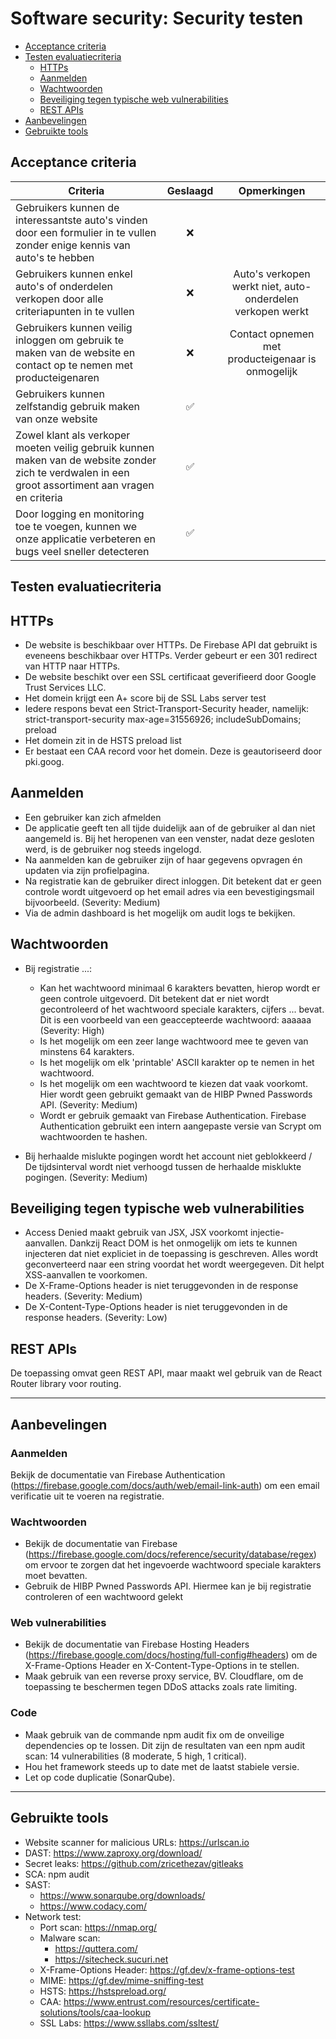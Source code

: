 # Software security: Security testen

- [Acceptance criteria](#Acceptance%20criteria)
- [Testen evaluatiecriteria](#Testen%20evaluatiecriteria)
  - [HTTPs](#HTTPs)
  - [Aanmelden](#Aanmelden)
  - [Wachtwoorden](#Wachtwoorden)
  - [Beveiliging tegen typische web vulnerabilities](#Beveiliging%20tegen%20typische%20web%20vulnerabilities)
  - [REST APIs](#REST%20APIs)
- [Aanbevelingen](#Aanbevelingen)
- [Gebruikte tools](#Gebruikte%20tools)

## Acceptance criteria

| Criteria                                                                              |  Geslaagd |  Opmerkingen |
| ------------------------------------------------------------------------------------- |  :----: | :----: |
| Gebruikers kunnen de interessantste auto's vinden door een formulier in te vullen zonder enige kennis van auto's te hebben | :x: 
| Gebruikers kunnen enkel auto's of onderdelen verkopen door alle criteriapunten in te vullen | :x: | Auto's verkopen werkt niet, auto-onderdelen verkopen werkt
| Gebruikers kunnen veilig inloggen om gebruik te maken van de website en contact op te nemen met producteigenaren | :x: | Contact opnemen met producteigenaar is onmogelijk
| Gebruikers kunnen zelfstandig gebruik maken van onze website | :white_check_mark:
| Zowel klant als verkoper moeten veilig gebruik kunnen maken van de website zonder zich te verdwalen in een groot assortiment aan vragen en criteria | :white_check_mark:
| Door logging en monitoring toe te voegen, kunnen we onze applicatie verbeteren en bugs veel sneller detecteren | :white_check_mark:



## Testen evaluatiecriteria

## HTTPs

- De website is beschikbaar over HTTPs. De Firebase API dat gebruikt is eveneens beschikbaar over HTTPs.
Verder gebeurt er een 301 redirect van HTTP naar HTTPs.
- De website beschikt over een SSL certificaat geverifieerd door Google Trust Services LLC.
- Het domein krijgt een A+ score bij de SSL Labs server test
- Iedere respons bevat een Strict-Transport-Security header, namelijk: strict-transport-security max-age=31556926; includeSubDomains; preload
- Het domein zit in de HSTS preload list
- Er bestaat een CAA record voor het domein. Deze is geautoriseerd door pki.goog.



## Aanmelden

- Een gebruiker kan zich afmelden
- De applicatie geeft ten all tijde duidelijk aan of de gebruiker al dan niet aangemeld is.
Bij het heropenen van een venster, nadat deze gesloten werd, is de gebruiker nog steeds ingelogd.
- Na aanmelden kan de gebruiker zijn of haar gegevens opvragen én updaten via zijn profielpagina. 
- Na registratie kan de gebruiker direct inloggen. Dit betekent dat er geen controle wordt uitgevoerd 
op het email adres via een bevestigingsmail bijvoorbeeld. (Severity: Medium)
- Via de admin dashboard is het mogelijk om audit logs te bekijken.



## Wachtwoorden

- Bij registratie ...: 
	- Kan het wachtwoord minimaal 6 karakters bevatten, hierop wordt er geen 
	controle uitgevoerd. Dit betekent dat er niet wordt gecontroleerd of het wachtwoord speciale karakters, 
	cijfers ... bevat. Dit is een voorbeeld van een geaccepteerde wachtwoord: aaaaaa (Severity: High)
	- Is het mogelijk om een zeer lange wachtwoord mee te geven van minstens 64 karakters. 
	- Is het mogelijk om elk 'printable' ASCII karakter op te nemen in het wachtwoord. 
	- Is het mogelijk om een wachtwoord te kiezen dat vaak voorkomt. Hier wordt geen gebruikt gemaakt
	van de HIBP Pwned Passwords API. (Severity: Medium)
	- Wordt er gebruik gemaakt van Firebase Authentication. Firebase Authentication gebruikt een 
	intern aangepaste versie van Scrypt om wachtwoorden te hashen. 

- Bij herhaalde mislukte pogingen wordt het account niet geblokkeerd / De tijdsinterval wordt niet verhoogd tussen de herhaalde misklukte pogingen. (Severity: Medium)



## Beveiliging tegen typische web vulnerabilities

- Access Denied maakt gebruik van JSX, JSX voorkomt injectie-aanvallen. Dankzij React DOM 
is het onmogelijk om iets te kunnen injecteren dat niet expliciet in de toepassing is geschreven. 
Alles wordt geconverteerd naar een string voordat het wordt weergegeven. Dit helpt XSS-aanvallen te voorkomen. 
- De X-Frame-Options header is niet teruggevonden in de response headers. (Severity: Medium)
- De X-Content-Type-Options header is niet teruggevonden in de response headers. (Severity: Low)


## REST APIs

De toepassing omvat geen REST API, maar maakt wel gebruik van de React Router library voor routing. 


--------------------------------------------------------------------------------------------------------------------

## Aanbevelingen

### Aanmelden
Bekijk de documentatie van Firebase Authentication (https://firebase.google.com/docs/auth/web/email-link-auth)
om een email verificatie uit te voeren na registratie.

### Wachtwoorden

- Bekijk de documentatie van Firebase (https://firebase.google.com/docs/reference/security/database/regex)
om ervoor te zorgen dat het ingevoerde wachtwoord speciale karakters moet bevatten.
- Gebruik de HIBP Pwned Passwords API. Hiermee kan je bij registratie controleren of een wachtwoord gelekt 

### Web vulnerabilities

- Bekijk de documentatie van Firebase Hosting Headers (https://firebase.google.com/docs/hosting/full-config#headers)
om de X-Frame-Options Header en X-Content-Type-Options in te stellen. 
- Maak gebruik van een reverse proxy service, BV. Cloudflare, om de toepassing te beschermen tegen DDoS attacks zoals rate limiting.

### Code

- Maak gebruik van de commande npm audit fix om de onveilige dependencies op te lossen.
Dit zijn de resultaten van een npm audit scan: 14 vulnerabilities (8 moderate, 5 high, 1 critical).
- Hou het framework steeds up to date met de laatst stabiele versie.
- Let op code duplicatie (SonarQube).

--------------------------------------------------------------------------------------------------------------------


## Gebruikte tools 

- Website scanner for malicious URLs: https://urlscan.io
- DAST: https://www.zaproxy.org/download/
- Secret leaks: https://github.com/zricethezav/gitleaks
- SCA: npm audit
- SAST: 
	- https://www.sonarqube.org/downloads/
	- https://www.codacy.com/
- Network test: 
	- Port scan: https://nmap.org/
	- Malware scan: 
		- https://quttera.com/
		- https://sitecheck.sucuri.net
	- X-Frame-Options Header: https://gf.dev/x-frame-options-test
	- MIME: https://gf.dev/mime-sniffing-test
	- HSTS: https://hstspreload.org/
	- CAA: https://www.entrust.com/resources/certificate-solutions/tools/caa-lookup
	- SSL Labs: https://www.ssllabs.com/ssltest/
